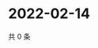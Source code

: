 # 2022-02-14

共 0 条

<!-- BEGIN WEIBO -->
<!-- 最后更新时间 Mon Feb 14 2022 08:51:03 GMT+0800 (China Standard Time) -->

<!-- END WEIBO -->
